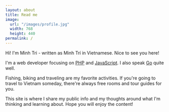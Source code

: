 ```yaml
---
layout: about
title: Read me
image:
  url: "/images/profile.jpg"
  width: 768
  height: 440
permalink: /
---
```

Hi! I'm Minh Tri - written as Minh Trí in Vietnamese. Nice to see you here!

I'm a web developer focusing on [PHP](http://php.net/) and [JavaScript](https://developer.mozilla.org/en-US/docs/Web/JavaScript). I also speak [Go](https://golang.org/) quite well.

Fishing, biking and traveling are my favorite activities. If you're going to travel to Vietnam someday, there're always free rooms and tour guides for you.

This site is where I share my public info and my thoughts around what I'm thinking and learning about. Hope you will enjoy the content!
